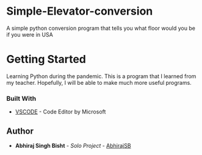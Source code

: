 # Simple-Elevator-conversion
A simple python conversion program that tells you what floor would you be if you were in USA
# Getting Started
Learning Python during the pandemic. This is a program that I learned from my teacher. Hopefully, I will be able to make much more useful programs.
### Built With
* [VSCODE](https://code.visualstudio.com/) - Code Editor by Microsoft
## Author

* **Abhiraj Singh Bisht** - *Solo Project* - [AbhirajSB](https://github.com/AbhirajSB)
